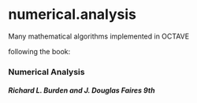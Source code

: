 # numerical.analysis
Many mathematical algorithms implemented in OCTAVE

following the book: 
  ### Numerical Analysis 
  ##### Richard L. Burden and J. Douglas Faires 9th
